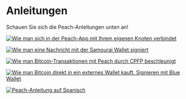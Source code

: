 # Anleitungen

Schauen Sie sich die Peach-Anleitungen unten an!

[![Wie man sich in der Peach-App mit Ihrem eigenen Knoten verbindet](https://img.youtube.com/vi/xtvq2i3mIYg/0.jpg)](https://www.youtube.com/watch?v=xtvq2i3mIYg)

[![Wie man eine Nachricht mit der Samourai Wallet signiert](https://img.youtube.com/vi/xgewSfhLgtY/0.jpg)](https://www.youtube.com/watch?v=xgewSfhLgtY)

[![Wie man Bitcoin-Transaktionen mit Peach durch CPFP beschleunigt](https://img.youtube.com/vi/24OtQkL0CxU/0.jpg)](https://www.youtube.com/watch?v=24OtQkL0CxU)

[![Wie man Bitcoin direkt in ein externes Wallet kauft. Signieren mit Blue Wallet](https://img.youtube.com/vi/d3STuVfFWfQ/0.jpg)](https://www.youtube.com/watch?v=d3STuVfFWfQ)

[![Peach-Anleitung auf Spanisch](https://img.youtube.com/vi/sVwSzTVIe6s/0.jpg)](https://www.youtube.com/watch?v=sVwSzTVIe6s)
